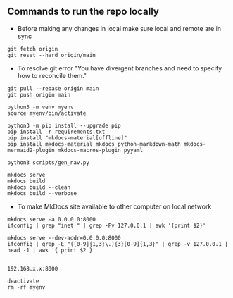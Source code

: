 ## Commands to run the repo locally

- Before making any changes in local make sure local and remote are in sync

```
git fetch origin
git reset --hard origin/main
```

- To resolve git error "You have divergent branches and need to specify how to reconcile them."

```
git pull --rebase origin main
git push origin main

```

```
python3 -m venv myenv
source myenv/bin/activate
```

```
python3 -m pip install --upgrade pip
pip install -r requirements.txt
pip install "mkdocs-material[offline]"
pip install mkdocs-material mkdocs python-markdown-math mkdocs-mermaid2-plugin mkdocs-macros-plugin pyyaml
```

```
python3 scripts/gen_nav.py
```

```
mkdocs serve
mkdocs build
mkdocs build --clean
mkdocs build --verbose
```

- To make MkDocs site available to other computer on local network

```
mkdocs serve -a 0.0.0.0:8000
ifconfig | grep "inet " | grep -Fv 127.0.0.1 | awk '{print $2}'

mkdocs serve --dev-addr=0.0.0.0:8000
ifconfig | grep -E "([0-9]{1,3}\.){3}[0-9]{1,3}" | grep -v 127.0.0.1 | head -1 | awk '{ print $2 }'


192.168.x.x:8000
```

```
deactivate
rm -rf myenv
```
